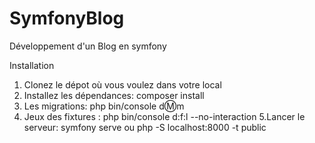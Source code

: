 # SymfonyBlog

Développement d'un Blog en symfony

Installation

   1. Clonez le dépot où vous voulez dans votre local
   2. Installez les dépendances: composer install
   3. Les migrations: php bin/console d:m:m
   4. Jeux des fixtures : php bin/console d:f:l  --no-interaction
   5.Lancer le serveur: symfony serve ou php -S localhost:8000 -t public
